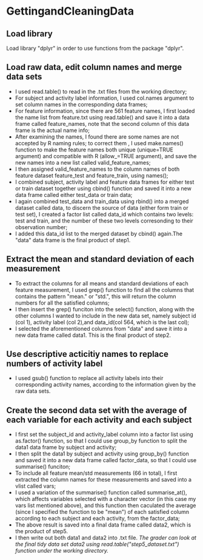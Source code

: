 # GettingandCleaningData

## Load library
Load library "dplyr" in order to use functions from the package "dplyr".

## Load raw data, edit column names and merge data sets
- I used read.table() to read in the .txt files from the working directory;
- For subject and activity label information, I used col.names argument to set column names in the corresponding data frames;
- For feature information, since there are 561 feature names, I first loaded the name list from feature.txt using read.table() and save it into a data frame called feature_names, note that the second column of this data frame is the actual name info; 
- After examining the names, I found there are some names are not accepted by R naming rules; to correct them , I used make.names() function to make the feature names both unique (unique=TRUE argument) and compatible with R (allow_=TRUE argument), and save the new names into a new list called valid_feature_names;
- I then assigned valid_feature_names to the column names of both feature dataset feature_test and feature_train, using names();
- I combined subject, activity label and feature data frames for either test or train dataset together using cbind() function and saved it into a new data frame called either test_data or train data;
- I again combined test_data and train_data using rbind() into a merged dataset called data, to discern the source of data (either form train or test set), I created a factor list called data_id which contains two levels: test and train, and the number of these two levels corresonding to their observation number;
- I added this data_id list to the merged dataset by cbind() again.The "data" data frame is the final product of step1.

## Extract the mean and standard deviation of each measurement
- To extract the columns for all means and standard deviations of each feature measurement, I used grep() function to find all the columns that contains the pattern "mean." or "std.", this will return the column numbers for all the satisfied columns;
- I then insert the grep() funciton into the select() function, along with the other columns I wanted to include in the new data set, namely subject id (col 1), activity label (col 2),and data_id(col 564, which is the last col);
- I selected the aforementioned columns from "data" and save it into a new data frame called data1. This is the final product of step2.

## Use descriptive acticitiy names to replace numbers of activity label
- I used gsub() function to replace all activity labels into their corresponding activity names, according to the information given by the raw data sets.

## Create the second data set with the average of each variable for each activity and each subject
- I first set the subject_id and activity_label column into a factor list using as.factor() function, so that I could use group_by function to split the data1 data frame by subject and activity;
- I then split the data1 by subject and activity using group_by() function and saved it into a new data frame called factor_data, so that I could use summarise() funciton;
- To include all feature mean/std measurements (66 in total), I first extracted the column names for these measurements and saved into a vlist called vars;
- I used a variation of the summarise() function called summarise_at(), which affects variables selected with a character vector (in this case my vars list mentioned above), and this function then caculated the average (since I specified the function to be "mean") of each satisfied column according to each subject and each activity, from the factor_data;
- The above result is saved into a final data frame called data2, which is the product of step5.
- I then write out both data1 and data2 into .txt file. *The grader can look at the final tidy data set data2 using read.table("step5_dataset.txt") function under the working directory.*

